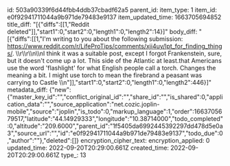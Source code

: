 id: 503a90339f6d44fbb4ddb37cbadf62a5
parent_id: 
item_type: 1
item_id: e0f92941711044a9b971de79483e9137
item_updated_time: 1663705694852
title_diff: "[{\"diffs\":[[1,\"Reddit deleted\"]],\"start1\":0,\"start2\":0,\"length1\":0,\"length2\":14}]"
body_diff: "[{\"diffs\":[[1,\"I'm writing to you about the following submission: https://www.reddit.com/r/LifeProTips/comments/xji4uy/lpt_for_finding_things/. \\\r\\\r\\\n\\\nI think it was a suitable post, except I forgot Frankenstein, sure, but it doesn't come up a lot. This side of the Atlantic at least.that Americans use the word 'flashlight' for what English people call a torch. Changes the meaning a bit. I might use torch to mean the firebrand a peasant was carrying to Castle \\\n\"]],\"start1\":0,\"start2\":0,\"length1\":0,\"length2\":446}]"
metadata_diff: {"new":{"master_key_id":"","conflict_original_id":"","share_id":"","is_shared":0,"application_data":"","source_application":"net.cozic.joplin-mobile","source":"joplin","is_todo":0,"markup_language":1,"order":1663705679517,"latitude":"44.14929333","longitude":"10.38714000","todo_completed":0,"altitude":"209.6000","parent_id":"1f5405da6992445392297dd478d5e0a3","source_url":"","id":"e0f92941711044a9b971de79483e9137","todo_due":0,"author":""},"deleted":[]}
encryption_cipher_text: 
encryption_applied: 0
updated_time: 2022-09-20T20:29:00.661Z
created_time: 2022-09-20T20:29:00.661Z
type_: 13